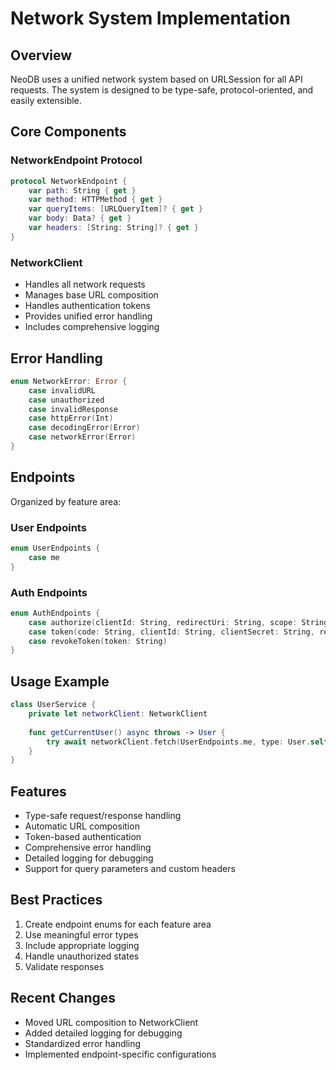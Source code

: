 # Network System Implementation

## Overview
NeoDB uses a unified network system based on URLSession for all API requests. The system is designed to be type-safe, protocol-oriented, and easily extensible.

## Core Components

### NetworkEndpoint Protocol
```swift
protocol NetworkEndpoint {
    var path: String { get }
    var method: HTTPMethod { get }
    var queryItems: [URLQueryItem]? { get }
    var body: Data? { get }
    var headers: [String: String]? { get }
}
```

### NetworkClient
- Handles all network requests
- Manages base URL composition
- Handles authentication tokens
- Provides unified error handling
- Includes comprehensive logging

## Error Handling
```swift
enum NetworkError: Error {
    case invalidURL
    case unauthorized
    case invalidResponse
    case httpError(Int)
    case decodingError(Error)
    case networkError(Error)
}
```

## Endpoints
Organized by feature area:

### User Endpoints
```swift
enum UserEndpoints {
    case me
}
```

### Auth Endpoints
```swift
enum AuthEndpoints {
    case authorize(clientId: String, redirectUri: String, scope: String)
    case token(code: String, clientId: String, clientSecret: String, redirectUri: String)
    case revokeToken(token: String)
}
```

## Usage Example
```swift
class UserService {
    private let networkClient: NetworkClient
    
    func getCurrentUser() async throws -> User {
        try await networkClient.fetch(UserEndpoints.me, type: User.self)
    }
}
```

## Features
- Type-safe request/response handling
- Automatic URL composition
- Token-based authentication
- Comprehensive error handling
- Detailed logging for debugging
- Support for query parameters and custom headers

## Best Practices
1. Create endpoint enums for each feature area
2. Use meaningful error types
3. Include appropriate logging
4. Handle unauthorized states
5. Validate responses

## Recent Changes
- Moved URL composition to NetworkClient
- Added detailed logging for debugging
- Standardized error handling
- Implemented endpoint-specific configurations 